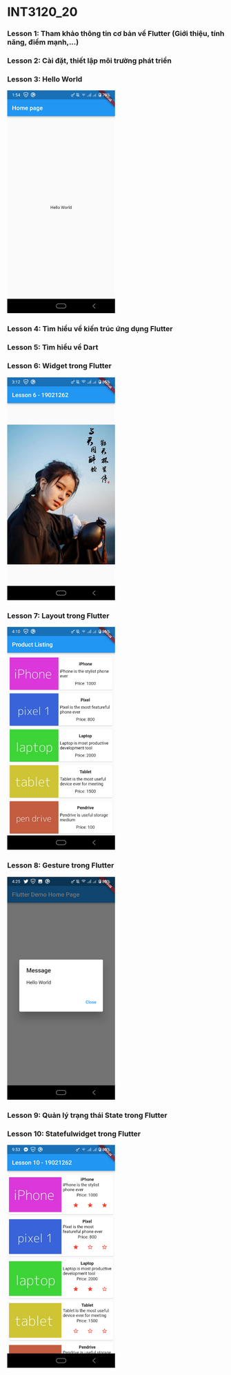 # INT3120_20



### Lesson 1: Tham khảo thông tin cơ bản về Flutter (Giới thiệu, tính năng, điểm mạnh,...)
### Lesson 2: Cài đặt, thiết lập môi trường phát triển
### Lesson 3: Hello World
  <img src="./img/lesson3.png" alt="..." width="250" />
  
### Lesson 4: Tìm hiểu về kiến trúc ứng dụng Flutter

### Lesson 5: Tìm hiểu về Dart

### Lesson 6: Widget trong Flutter
 <img src="./img/lesson6.png" alt="..." width="250" />
 
### Lesson 7: Layout trong Flutter
  <img src="./img/lesson7.png" alt="..." width="250" />
  
### Lesson 8: Gesture trong Flutter
  <img src="./img/lesson8.png" alt="..." width="250" />
  
### Lesson 9: Quản lý trạng thái State trong Flutter

### Lesson 10: Statefulwidget trong Flutter
<img src="./img/lesson10.png" alt="..." width="250" />
